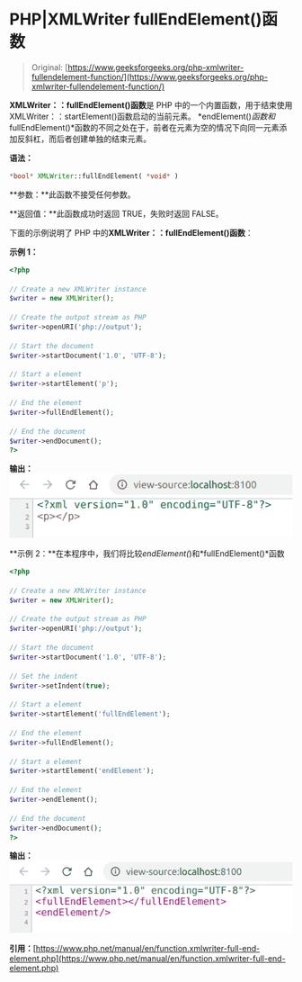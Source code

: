 # PHP|XMLWriter fullEndElement()函数

> Original: [https://www.geeksforgeeks.org/php-xmlwriter-fullendelement-function/](https://www.geeksforgeeks.org/php-xmlwriter-fullendelement-function/)

**XMLWriter：：fullEndElement()函数**是 PHP 中的一个内置函数，用于结束使用 XMLWriter：：startElement()函数启动的当前元素。 *endElement()*函数和*fullEndElement()*函数的不同之处在于，前者在元素为空的情况下向同一元素添加反斜杠，而后者创建单独的结束元素。

**语法：**

```php
*bool* XMLWriter::fullEndElement( *void* )
```

**参数：**此函数不接受任何参数。

**返回值：**此函数成功时返回 TRUE，失败时返回 FALSE。

下面的示例说明了 PHP 中的**XMLWriter：：fullEndElement()函数**：

**示例 1：**

```php
<?php

// Create a new XMLWriter instance
$writer = new XMLWriter();

// Create the output stream as PHP
$writer->openURI('php://output');

// Start the document
$writer->startDocument('1.0', 'UTF-8');

// Start a element
$writer->startElement('p');

// End the element
$writer->fullEndElement();

// End the document
$writer->endDocument();
?>
```

**输出：**
![](img/6444afb0a2a6c65f72e37ebb863984de.png)

**示例 2：**在本程序中，我们将比较*endElement(*)和*fullEndElement()*函数

```php
<?php

// Create a new XMLWriter instance
$writer = new XMLWriter();

// Create the output stream as PHP
$writer->openURI('php://output');

// Start the document
$writer->startDocument('1.0', 'UTF-8');

// Set the indent
$writer->setIndent(true);

// Start a element
$writer->startElement('fullEndElement');

// End the element
$writer->fullEndElement();

// Start a element
$writer->startElement('endElement');

// End the element
$writer->endElement();

// End the document
$writer->endDocument();
?>
```

**输出：**
![](img/2d1043eb16e4f72da5df12a5aa9ce303.png)

**引用：**[https://www.php.net/manual/en/function.xmlwriter-full-end-element.php](https://www.php.net/manual/en/function.xmlwriter-full-end-element.php)
